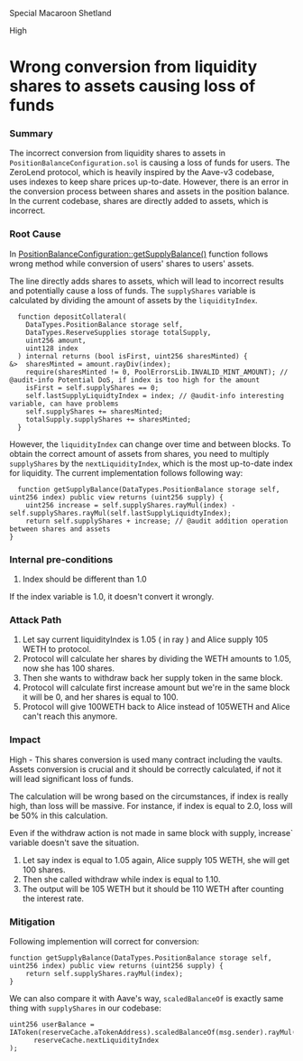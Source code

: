 Special Macaroon Shetland

High

# Wrong conversion from liquidity shares to assets causing loss of funds

### Summary

The incorrect conversion from liquidity shares to assets in `PositionBalanceConfiguration.sol` is causing a loss of funds for users. The ZeroLend protocol, which is heavily inspired by the Aave-v3 codebase, uses indexes to keep share prices up-to-date. However, there is an error in the conversion process between shares and assets in the position balance. In the current codebase, shares are directly added to assets, which is incorrect.

### Root Cause

In [PositionBalanceConfiguration::getSupplyBalance()](https://github.com/sherlock-audit/2024-06-new-scope/blob/c8300e73f4d751796daad3dadbae4d11072b3d79/zerolend-one/contracts/core/pool/configuration/PositionBalanceConfiguration.sol#L128) function follows wrong method while conversion of users' shares to users' assets. 


The line directly adds shares to assets, which will lead to incorrect results and potentially cause a loss of funds. The `supplyShares` variable is calculated by dividing the amount of assets by the `liquidityIndex`. 

```solidity
  function depositCollateral(
    DataTypes.PositionBalance storage self,
    DataTypes.ReserveSupplies storage totalSupply,
    uint256 amount,
    uint128 index
  ) internal returns (bool isFirst, uint256 sharesMinted) {
&>  sharesMinted = amount.rayDiv(index); 
    require(sharesMinted != 0, PoolErrorsLib.INVALID_MINT_AMOUNT); // @audit-info Potential DoS, if index is too high for the amount
    isFirst = self.supplyShares == 0;
    self.lastSupplyLiquidtyIndex = index; // @audit-info interesting variable, can have problems
    self.supplyShares += sharesMinted;
    totalSupply.supplyShares += sharesMinted;
  }
```
However, the `liquidityIndex` can change over time and between blocks. To obtain the correct amount of assets from shares, you need to multiply `supplyShares` by the `nextLiquidityIndex`, which is the most up-to-date index for liquidity. The current implementation follows following way:

```solidity
  function getSupplyBalance(DataTypes.PositionBalance storage self, uint256 index) public view returns (uint256 supply) {
    uint256 increase = self.supplyShares.rayMul(index) - self.supplyShares.rayMul(self.lastSupplyLiquidtyIndex);
    return self.supplyShares + increase; // @audit addition operation between shares and assets
}
```

### Internal pre-conditions

1) Index should be different than 1.0

If the index variable is 1.0, it doesn't convert it wrongly.

### Attack Path

1. Let say current liquidityIndex is 1.05 ( in ray ) and Alice supply 105 WETH to protocol.
2. Protocol will calculate her shares by dividing the WETH amounts to 1.05, now she has 100 shares.
3. Then she wants to withdraw back her supply token in the same block.
4. Protocol will calculate first increase amount but we're in the same block it will be 0, and her shares is equal to 100.
5. Protocol will give 100WETH back to Alice instead of 105WETH and Alice can't reach this anymore.

### Impact

High - This shares conversion is used many contract including the vaults. Assets conversion is crucial and it should be correctly calculated, if not it will lead significant loss of funds.

The calculation will be wrong based on the circumstances, if index is really high, than loss will be massive. For instance, if index is equal to 2.0, loss will be 50% in this calculation.

Even if the withdraw action is not made in same block with supply, ìncrease` variable doesn't save the situation. 
1. Let say index is equal to 1.05 again, Alice supply 105 WETH, she will get 100 shares.
2. Then she called withdraw while index is equal to 1.10.
3. The output will be 105 WETH but it should be 110 WETH after counting the interest rate.

### Mitigation

Following implemention will correct for conversion:

```solidity
function getSupplyBalance(DataTypes.PositionBalance storage self, uint256 index) public view returns (uint256 supply) {
    return self.supplyShares.rayMul(index);
}
```

We can also compare it with Aave's way, `scaledBalanceOf` is exactly same thing with `supplyShares` in our codebase:

```solidity
uint256 userBalance = IAToken(reserveCache.aTokenAddress).scaledBalanceOf(msg.sender).rayMul(
      reserveCache.nextLiquidityIndex
);
```
